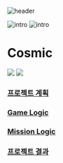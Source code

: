![header](https://capsule-render.vercel.app/api?type=waving&color=auto&height=300&section=header&text=VR_GAME_COSMIC&fontSize=70)

![intro](https://capsule-render.vercel.app/api?type=transparent&text=2024-1_VR_GAME_PROJECT%20&fontAlign=50&fontSize=40&section=intro&height=50)
![intro](https://capsule-render.vercel.app/api?type=transparent&text=유지효,최윤서&fontAlign=50&fontSize=16&section=intro&height=50)

# Cosmic

![](https://img.shields.io/badge/Unity-100000?style=for-the-badge&logo=unity&logoColor=white)
![](https://img.shields.io/badge/C%23-239120?style=for-the-badge&logo=c-sharp&logoColor=white)

### [프로젝트 계획](https://o365jbnu-my.sharepoint.com/:p:/g/personal/202112055_student_jbnu_ac_kr/EQP2tw7vsR9EmJAlkR4ViN8BjrKWWwA3jN70GB_Qh1lyEA?e=KvR15b)
### [Game Logic](https://drive.google.com/file/d/1y_xnSRaX5_iiuLBvLua5F8AHKiYpRleE/view?usp=sharing)
### [Mission Logic](https://drive.google.com/file/d/1Umy_V8bnLNtf8eNy40vZVuNRE36QAHuh/view?usp=sharing)
### [프로젝트 결과](https://o365jbnu-my.sharepoint.com/:p:/g/personal/202112055_student_jbnu_ac_kr/EW3rJF5RC8ZEjuEhxlh0-H0By2s7icPJ-sZGwOOxW32h0A?e=hZmeGr)
